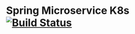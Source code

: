 # Spring Microservice K8s [![Build Status](https://travis-ci.org/dhananjay12/spring-microservice-k8s.svg?branch=master)](https://travis-ci.org/dhananjay12/spring-microservice-k8s)
